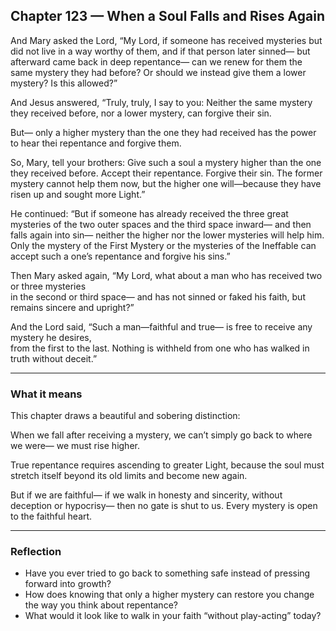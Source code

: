 ## Chapter 123 — When a Soul Falls and Rises Again

And Mary asked the Lord, “My Lord, if someone has received mysteries but did not live in a way worthy of them, and if that person later sinned— but afterward came back in deep repentance— can we renew for them the same mystery they had before? Or should we instead give them a lower mystery? Is this allowed?”

And Jesus answered, “Truly, truly, I say to you: Neither the same mystery they received before, nor a lower mystery, can forgive their sin.

But— only a higher mystery than the one they had received has the power to hear thei repentance and forgive them.

So, Mary, tell your brothers: Give such a soul a mystery higher than the one they received before. Accept their repentance. Forgive their sin. The former mystery cannot help them now, but the higher one will—because they have risen up and sought more Light.”

He continued: “But if someone has already received the three great mysteries of the two outer spaces and the third space inward— and then falls again into sin— neither the higher nor the lower mysteries will help him. Only the mystery of the First Mystery or the mysteries of the Ineffable can accept such a one’s repentance and forgive his sins.”

Then Mary asked again, “My Lord, what about a man who has received two or three mysteries  
in the second or third space— and has not sinned or faked his faith, but remains sincere and upright?”

And the Lord said, “Such a man—faithful and true— is free to receive any mystery he desires,  
from the first to the last. Nothing is withheld from one who has walked in truth without deceit.”

---

### What it means

This chapter draws a beautiful and sobering distinction:

When we fall after receiving a mystery, we can’t simply go back to where we were— we must rise higher.

True repentance requires ascending to greater Light, because the soul must stretch itself beyond its old limits and become new again.

But if we are faithful— if we walk in honesty and sincerity, without deception or hypocrisy— then no gate is shut to us. Every mystery is open to the faithful heart.

---

### Reflection

* Have you ever tried to go back to something safe instead of pressing forward into growth?
* How does knowing that only a higher mystery can restore you change the way you think about repentance?
* What would it look like to walk in your faith “without play-acting” today?
